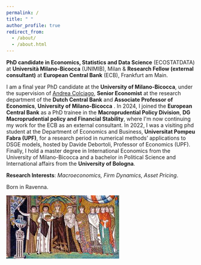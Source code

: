 ```yaml
---
permalink: /
title: " "
author_profile: true
redirect_from: 
  - /about/
  - /about.html
---
```


**PhD candidate in Economics, Statistics and Data Science** (ECOSTATDATA) at **Università Milano-Bicocca** (UNIMIB), Milan &
**Research Fellow (external consultant)** at **European Central Bank** (ECB), Frankfurt am Main. 

I am a final year PhD candidate at the **University of Milano-Bicocca**, under the supervision of [Andrea Colciago](https://www.andreacolciago.com/), **Senior Economist** at the research department of the **Dutch Central Bank** and **Associate Professor of Economics**, **University of Milano-Bicocca** . In 2024, I joined the **European Central Bank** as a PhD trainee in the **Macroprudential Policy Division**, **DG Macroprudential policy and Financial Stability**, where I'm now continuing my work for the ECB as an external consultant. In 2022, I was a visiting phd student at the Department of Economics and Business, **Universitat Pompeu Fabra (UPF)**, for a research period in numerical methods’ applications to DSGE models, hosted by Davide Debortoli, Professor of Economics (UPF). Finally, I hold a master degree in International Economics from the University of Milano-Bicocca and a bachelor in Political Science and International affairs from the **University of Bologna**.

**Research Interests**: *Macroeconomics, Firm Dynamics, Asset Pricing*. 

Born in Ravenna.

![Profile Picture](images/mosaic.jfif)
